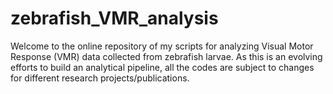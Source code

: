 # zebrafish_VMR_analysis
Welcome to the online repository of my scripts for analyzing Visual Motor Response (VMR) data collected from zebrafish larvae. As this is an evolving efforts to build an analytical pipeline, all the codes are subject to changes for different research projects/publications.
